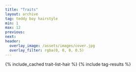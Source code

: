 ```yaml
---
title: "Traits"
layout: archive
tag: teddy boy hairstyle
min: 1
max: 12
previous:
next:
header:
  overlay_image: /assets/images/cover.jpg
  overlay_filter: rgba(0, 0, 0, 0.5)
---
```

{% include_cached trait-list-hair %}
{% include tag-results %}
